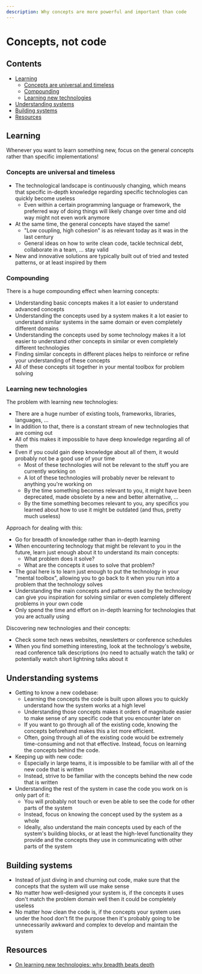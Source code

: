 ```yaml
---
description: Why concepts are more powerful and important than code
---
```


# Concepts, not code

## Contents

-   [Learning](#learning)
    -   [Concepts are universal and timeless](#concepts-are-universal-and-timeless)
    -   [Compounding](#compounding)
    -   [Learning new technologies](#learning-new-technologies)
-   [Understanding systems](#understanding-systems)
-   [Building systems](#building-systems)
-   [Resources](#resources)

## Learning

Whenever you want to learn something new, focus on the general concepts rather than specific implementations!

### Concepts are universal and timeless

-   The technological landscape is continuously changing, which means that specific in-depth knowledge regarding specific technologies can quickly become useless
    -   Even within a certain programming language or framework, the preferred way of doing things will likely change over time and old way might not even work anymore
-   At the same time, the general concepts have stayed the same!
    -   "Low coupling, high cohesion" is as relevant today as it was in the last century
    -   General ideas on how to write clean code, tackle technical debt, collaborate in a team, ... stay valid
-   New and innovative solutions are typically built out of tried and tested patterns, or at least inspired by them

### Compounding

There is a huge compounding effect when learning concepts:

-   Understanding basic concepts makes it a lot easier to understand advanced concepts
-   Understanding the concepts used by a system makes it a lot easier to understand similar systems in the same domain or even completely different domains
-   Understanding the concepts used by some technology makes it a lot easier to understand other concepts in similar or even completely different technologies
-   Finding similar concepts in different places helps to reinforce or refine your understanding of these concepts
-   All of these concepts sit together in your mental toolbox for problem solving

### Learning new technologies

The problem with learning new technologies:

-   There are a huge number of existing tools, frameworks, libraries, languages, ...
-   In addition to that, there is a constant stream of new technologies that are coming out
-   All of this makes it impossible to have deep knowledge regarding all of them
-   Even if you could gain deep knowledge about all of them, it would probably not be a good use of your time
    -   Most of these technologies will not be relevant to the stuff you are currently working on
    -   A lot of these technologies will probably never be relevant to anything you're working on
    -   By the time something becomes relevant to you, it might have been deprecated, made obsolete by a new and better alternative, ...
    -   By the time something becomes relevant to you, any specifics you learned about how to use it might be outdated (and thus, pretty much useless)

Approach for dealing with this:

-   Go for breadth of knowledge rather than in-depth learning
-   When encountering technology that might be relevant to you in the future, learn just enough about it to understand its main concepts:
    -   What problem does it solve?
    -   What are the concepts it uses to solve that problem?
-   The goal here is to learn just enough to put the technology in your "mental toolbox", allowing you to go back to it when you run into a problem that the technology solves
-   Understanding the main concepts and patterns used by the technology can give you inspiration for solving similar or even completely different problems in your own code
-   Only spend the time and effort on in-depth learning for technologies that you are actually using

Discovering new technologies and their concepts:

-   Check some tech news websites, newsletters or conference schedules
-   When you find something interesting, look at the technology's website, read conference talk descriptions (no need to actually watch the talk) or potentially watch short lightning talks about it

## Understanding systems

-   Getting to know a new codebase:
    -   Learning the concepts the code is built upon allows you to quickly understand how the system works at a high level
    -   Understanding those concepts makes it orders of magnitude easier to make sense of any specific code that you encounter later on
    -   If you want to go through all of the existing code, knowing the concepts beforehand makes this a lot more efficient.
    -   Often, going through all of the existing code would be extremely time-consuming and not that effective. Instead, focus on learning the concepts behind the code.
-   Keeping up with new code:
    -   Especially in large teams, it is impossible to be familiar with all of the new code that is written
    -   Instead, strive to be familiar with the concepts behind the new code that is written
-   Understanding the rest of the system in case the code you work on is only part of it:
    -   You will probably not touch or even be able to see the code for other parts of the system
    -   Instead, focus on knowing the concept used by the system as a whole
    -   Ideally, also understand the main concepts used by each of the system's building blocks, or at least the high-level functionality they provide and the concepts they use in communicating with other parts of the system

## Building systems

-   Instead of just diving in and churning out code, make sure that the concepts that the system will use make sense
-   No matter how well-designed your system is, if the concepts it uses don't match the problem domain well then it could be completely useless
-   No matter how clean the code is, if the concepts your system uses under the hood don't fit the purpose then it's probably going to be unnecessarily awkward and complex to develop and maintain the system

## Resources

-   [On learning new technologies: why breadth beats depth](https://codewithoutrules.com/2019/03/29/learn-new-technologies/)

